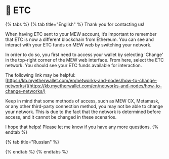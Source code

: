 # 🔄 ETC

{% tabs %}
{% tab title="English" %}
Thank you for contacting us!

When having ETC sent to your MEW account, it’s important to remember that ETC is now a different blockchain from Ethereum. You can see and interact with your ETC funds on MEW web by switching your network.

In order to do so, you first need to access your wallet by selecting 'Change' in the top-right corner of the MEW web interface. From here, select the ETC network. You should see your ETC funds available for interaction.

The following link may be helpful: [https://kb.myetherwallet.com/en/networks-and-nodes/how-to-change-networks/](https://kb.myetherwallet.com/en/networks-and-nodes/how-to-change-networks/)

Keep in mind that some methods of access, such as MEW CX, Metamask, or any other third-party connection method, you may not be able to change your network. This is due to the fact that the network is determined before access, and it cannot be changed in these scenarios.

I hope that helps! Please let me know if you have any more questions.
{% endtab %}

{% tab title="Russian" %}

{% endtab %}
{% endtabs %}
